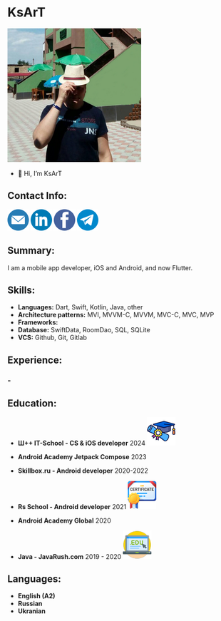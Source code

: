 # KsArT
![Profile photo](/images/profile_photo.png)
- 👋 Hi, I’m KsArT

## Contact Info:
[![ksart.it@gmail.com](/images/email_logo.png)](mailto:ksart.it@gmail.com)
[![LinkedIn](/images/linkedin_logo.png)](https://www.linkedin.com/in/ksart-it/)
[![Facebook](/images/facebook_logo.png)](https://www.facebook.com/ksart.it/)
[![Telegram](/images/telegram_logo.png)](https://t.me/KsArT_IT)

## Summary:
I am a mobile app developer, iOS and Android, and now Flutter.

## Skills:
* **Languages:** Dart, Swift, Kotlin, Java, other
* **Architecture patterns:** MVI, MVVM-C, MVVM, MVC-C, MVC, MVP
* **Frameworks:** 
* **Database:** SwiftData, RoomDao, SQL, SQLite
* **VCS:** Github, Git, Gitlab

## Experience:
### -


## Education:
* **Ш++ IT-School - CS & iOS developer** 2024 [![Diplom](/images/education_logo.png)](https://diploma.programming.org.ua/en/d/4Qp1jOgb967VBZmPPamvJl2nDWAGMNaL)

* **Android Academy Jetpack Compose** 2023

* **Skillbox.ru - Android developer** 2020-2022

* **Rs School - Android developer** 2021 [![Certificate](/images/certificate_logo.png)](https://app.rs.school/certificate/8c6i5191)

* **Android Academy Global** 2020

* **Java - JavaRush.com** 2019 - 2020 [![Completed](/images/edu_logo.png)](https://javarush.com/users/2101337)

## Languages:
* **English (A2)**
* **Russian**
* **Ukranian**
